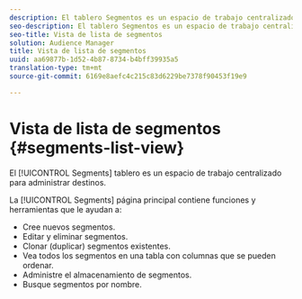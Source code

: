 ```yaml
---
description: El tablero Segmentos es un espacio de trabajo centralizado para administrar destinos.
seo-description: El tablero Segmentos es un espacio de trabajo centralizado para administrar destinos.
seo-title: Vista de lista de segmentos
solution: Audience Manager
title: Vista de lista de segmentos
uuid: aa69877b-1d52-4b87-8734-b4bff39935a5
translation-type: tm+mt
source-git-commit: 6169e8aefc4c215c83d6229be7378f90453f19e9

---
```



# Vista de lista de segmentos {#segments-list-view}

El [!UICONTROL Segments] tablero es un espacio de trabajo centralizado para administrar destinos.

La [!UICONTROL Segments] página principal contiene funciones y herramientas que le ayudan a:

* Cree nuevos segmentos.
* Editar y eliminar segmentos.
* Clonar (duplicar) segmentos existentes.
* Vea todos los segmentos en una tabla con columnas que se pueden ordenar.
* Administre el almacenamiento de segmentos.
* Busque segmentos por nombre.